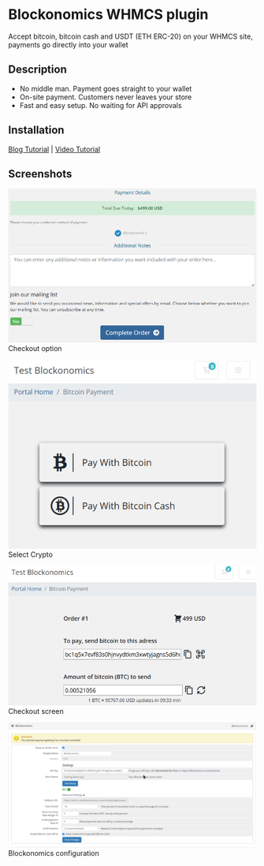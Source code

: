 # Blockonomics WHMCS plugin #
Accept bitcoin, bitcoin cash and USDT (ETH ERC-20) on your WHMCS site, payments go directly into your wallet

## Description ##
- No middle man. Payment goes straight to your wallet
- On-site payment. Customers never leaves your store
- Fast and easy setup. No waiting for API approvals

## Installation ##
[Blog Tutorial](https://help.blockonomics.co/support/solutions/articles/33000293359-whmcs-blockonomics-setup-guide) | [Video Tutorial](https://www.youtube.com/watch?v=5ckRa-S9QVo)

## Screenshots ##

![](screenshots/screenshot-1.png)<br>
Checkout option

![](screenshots/screenshot-2.png)<br>
Select Crypto

![](screenshots/screenshot-3.png)<br>
Checkout screen

![](screenshots/screenshot-4.png)<br>
Blockonomics configuration

